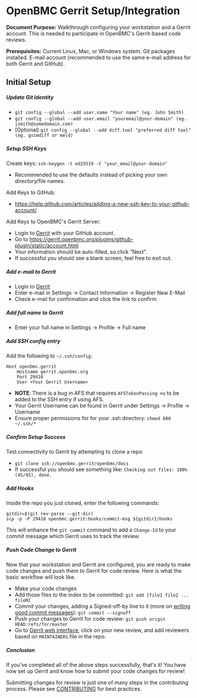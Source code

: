 # OpenBMC Gerrit Setup/Integration

**Document Purpose:** Walkthrough configuring your workstation and a Gerrit
                      account. This is needed to participate in OpenBMC's
                      Gerrit-based code reviews.

**Prerequisites:** Current Linux, Mac, or Windows system. Git packages
                   installed. E-mail account (recommended to use the same e-mail
                   address for both Gerrit and GitHub).

## Initial Setup

##### Update Git Identity

* `git config --global --add user.name "Your name" (eg. John Smith)`
* `git config --global --add user.email "youremail@your-domain"
    (eg. jsmith@somedomain.com)`
* (Optional) `git config --global --add diff.tool "preferred diff tool"
    (eg. gvimdiff or meld)`


##### Setup SSH Keys
Create keys: ```ssh-keygen -t ed25519 -C "your_email@your-domain"```
* Recommended to use the defaults instead of picking your own directory/file
  names.

Add Keys to GitHub:
* <https://help.github.com/articles/adding-a-new-ssh-key-to-your-github-account/>

Add Keys to OpenBMC's Gerrit Server:
* Login to [Gerrit](https://gerrit.openbmc.org/) with your GitHub
  account.
* Go to
  <https://gerrit.openbmc.org/plugins/github-plugin/static/account.html>
* Your information should be auto-filled, so click "Next".
* If successful you should see a blank screen, feel free to exit out.

##### Add e-mail to Gerrit
* Login to [Gerrit](https://gerrit.openbmc.org/)
* Enter e-mail in Settings -> Contact Information -> Register New E-Mail
* Check e-mail for confirmation and click the link to confirm

##### Add full name to Gerrit
* Enter your full name in Settings -> Profile -> Full name

##### Add SSH config entry
Add the following to `~/.ssh/config`:
```
Host openbmc.gerrit
    Hostname gerrit.openbmc.org
    Port 29418
    User <Your Gerrit Username>
```
* **NOTE**: There is a bug in AFS that requires `AFSTokenPassing no` to be
            added to the SSH entry if using AFS.
* Your Gerrit Username can be found in Gerrit under Settings -> Profile -> Username
* Ensure proper permissions for for your .ssh directory: `chmod 600 ~/.ssh/*`

##### Confirm Setup Success
Test connectivity to Gerrit by attempting to clone a repo
* `git clone ssh://openbmc.gerrit/openbmc/docs`
* If successful you should see something like:
    `Checking out files: 100% (45/45), done.`

##### Add Hooks
Inside the repo you just cloned, enter the following commands:
```
gitdir=$(git rev-parse --git-dir)
scp -p -P 29418 openbmc.gerrit:hooks/commit-msg ${gitdir}/hooks
```
This will enhance the `git commit` command to add a `Change-Id` to your commit
message which Gerrit uses to track the review.

##### Push Code Change to Gerrit
Now that your workstation and Gerrit are configured, you are ready to make code
changes and push them to Gerrit for code review. Here is what the basic workflow
will look like.
* Make your code changes
* Add those files to the index to be committed:
  `git add [file1 file2 ... fileN]`
* Commit your changes, adding a Signed-off-by line to it (more on
  [writing good commit messages](https://github.com/openbmc/docs/blob/master/CONTRIBUTING.md#submitting-changes)):
  `git commit --signoff`
* Push your changes to Gerrit for code review:
  `git push origin HEAD:refs/for/master`
* Go to [Gerrit web interface](https://gerrit.openbmc.org/), click on
  your new review, and add reviewers based on `MAINTAINERS` file in the repo.

##### Conclusion
If you've completed all of the above steps successfully, that's it! You have now
set up Gerrit and know how to submit your code changes for review!

Submitting changes for review is just one of many steps in the contributing
process. Please see
[CONTRIBUTING](https://github.com/openbmc/docs/blob/master/CONTRIBUTING.md)
for best practices.
